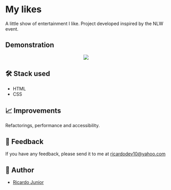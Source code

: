 # My likes

A little show of entertainment I like.
Project developed inspired by the NLW event.


## Demonstration

<p align="center">
<img src=".github/my-likes.gif">
</p>


## 🛠 Stack used

- HTML 
- CSS


## 📈 Improvements

Refactorings, performance and accessibility.


## 🙂 Feedback

If you have any feedback, please send it to me at ricardodev10@yahoo.com


## 💛 Author

- [Ricardo Junior](https://www.linkedin.com/in/ricardodev10/)